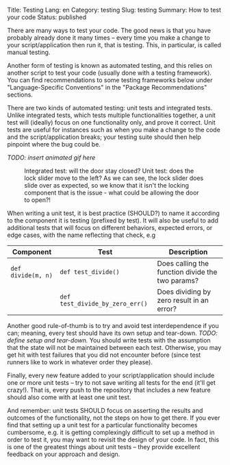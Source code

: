 Title: Testing
Lang: en
Category: testing
Slug: testing
Summary: How to test your code
Status: published

There are many ways to test your code. The good news is that you have probably already done it many times – every time you make a change to your script/application then run it, that is testing. This, in particular, is called manual testing.

Another form of testing is known as automated testing, and this relies on another script to test your code (usually done with a testing framework). You can find recommendations to some testing frameworks below under "Language-Specific Conventions" in the "Package Recommendations" sections.

There are two kinds of automated testing: unit tests and integrated tests. Unlike integrated tests, which tests multiple functionalities together, a unit test will (ideally) focus on one functionality only, and prove it correct. Unit tests are useful for instances such as when you make a change to the code and the script/application breaks; your testing suite should then help pinpoint where the bug could be.

*TODO: insert animated gif here*
<figure>
<img></img>
<figcaption>Integrated test: will the door stay closed? Unit test: does the lock slider move to the left?  As we can see, the lock slider does slide over as expected, so we know that it isn't the locking component that is the issue - what could be allowing the door to open?!</figcaption>
</figure>

When writing a unit test, it is best practice (SHOULD?) to name it according to the component it is testing (prefixed by test). It will also be useful to add additional tests that will focus on different behaviors, expected errors, or edge cases, with the name reflecting that check, e.g

| Component | Test | Description |
|-|-|-|
| `def divide(m, n)` | `def test_divide()` | Does calling the function divide the two params? |
|| `def test_divide_by_zero_err()` | Does dividing by zero result in an error? |

Another good rule-of-thumb is to try and avoid test interdependence if you can; meaning, every test should have its own setup and tear-down. *TODO: define setup and tear-down.* You should write tests with the assumption that the state will not be maintained between each test. Otherwise, you may get hit with test failures that you did not encounter before (since test runners like to work in whatever order they please).

Finally, every new feature added to your script/application should include one or more unit tests – try to not save writing all tests for the end (it'll get crazy!). That is, every push to the repository that includes a new feature should also come with at least one unit test.

And remember: unit tests SHOULD focus on asserting the results and outcomes of the functionality, not the steps on how to get there. If you ever find that setting up a unit test for a particular functionality becomes cumbersome, e.g. it is getting complexingly difficult to set up a method in order to test it, you may want to revisit the design of your code.  In fact, this is one of the greatest things about unit tests – they provide excellent feedback on your approach and design.

